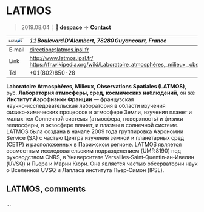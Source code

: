# LATMOS
> 2019.08.04 ┊ **[🚀](../index/index.md) [despace](index.md)** → **[Contact](contact.md)**

|[![](f/contact/l/latmos_logo1_thumb.jpg)](f/contact/l/latmos_logo1.png)|*11 Boulevard D'Alembert, 78280 Guyancourt, France*|
|:--|:--|
|E‑mail| <direction@latmos.ipsl.fr> |
|Link| <http://www.latmos.ipsl.fr/><br> <https://fr.wikipedia.org/wiki/Laboratoire_atmosphères,_milieux,_observations_spatiales> |
|Tel| +01(802)850-28 |

**Laboratoire Atmosphères, Milieux, Observations Spatiales (LATMOS)**, рус. **Лаборатория атмосферы, сред, космических наблюдений**, он же **Институт Аэрофизики Франции** — французская научно‑исследовательская лаборатория в области изучения физико‑химических процессов в атмосфере Земли, изучения планет и малых тел Солнечной системы (атмосфера, поверхность) и физики гелиосферы, в экзосфере планет, и плазмы в солнечной системе.  
LATMOS была создана в начале 2009 года группировка Аэрономии Service (SA) с частью Центра изучения земной и планетарных сред (СЕТР) и расположенных в Парижском регионе. LATMOS является совместным исследовательским подразделением (UMR 8190) под руководством CNRS, в Университете Versailles‑Saint‑Quentin‑ан‑Ивелин (UVSQ) и Пьера и Марии Кюри. Она является частью обсерватории наук о Вселенной UVSQ и Лапласа института Пьер‑Симон (IPSL).


<p style="page-break-after:always"> </p>

## LATMOS, comments

…

